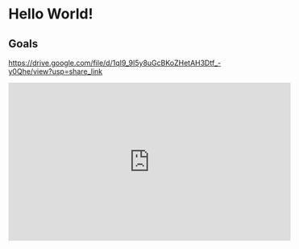# Hello World!

## Goals
https://drive.google.com/file/d/1qI9_9I5y8uGcBKoZHetAH3Dtf_-y0Qhe/view?usp=share_link
<iframe width="560" height="315" src="https://www.youtube.com/embed/cbhW4BXn2zU?si=Qu0abUzSIZGqvnZ2" title="YouTube video player" frameborder="0" allow="accelerometer; autoplay; clipboard-write; encrypted-media; gyroscope; picture-in-picture; web-share" referrerpolicy="strict-origin-when-cross-origin" allowfullscreen></iframe>
